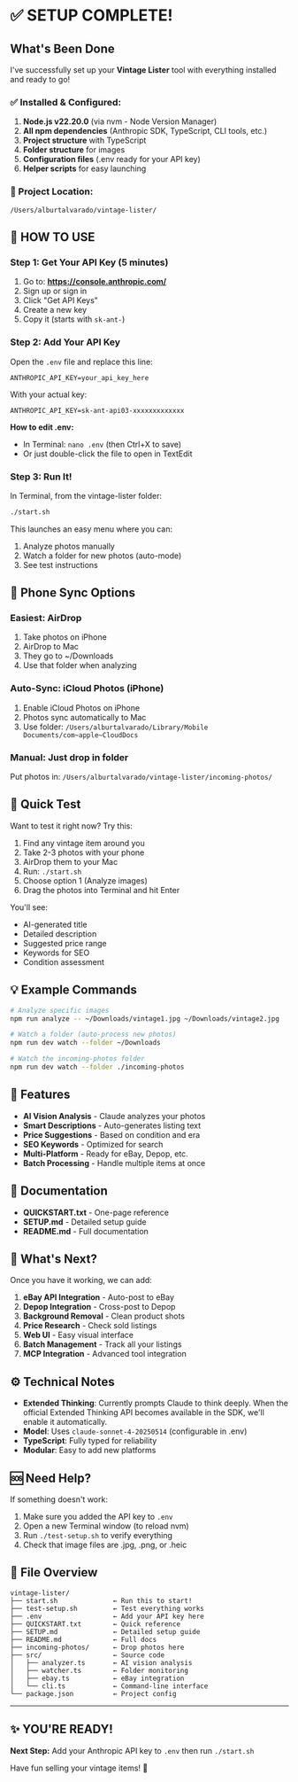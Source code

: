 # ✅ SETUP COMPLETE!

## What's Been Done

I've successfully set up your **Vintage Lister** tool with everything installed and ready to go!

### ✅ Installed & Configured:

1. **Node.js v22.20.0** (via nvm - Node Version Manager)
2. **All npm dependencies** (Anthropic SDK, TypeScript, CLI tools, etc.)
3. **Project structure** with TypeScript
4. **Folder structure** for images
5. **Configuration files** (.env ready for your API key)
6. **Helper scripts** for easy launching

### 📂 Project Location:

```
/Users/alburtalvarado/vintage-lister/
```

## 🚀 HOW TO USE

### Step 1: Get Your API Key (5 minutes)

1. Go to: **https://console.anthropic.com/**
2. Sign up or sign in
3. Click "Get API Keys"
4. Create a new key
5. Copy it (starts with `sk-ant-`)

### Step 2: Add Your API Key

Open the `.env` file and replace this line:
```
ANTHROPIC_API_KEY=your_api_key_here
```

With your actual key:
```
ANTHROPIC_API_KEY=sk-ant-api03-xxxxxxxxxxxxx
```

**How to edit .env:**
- In Terminal: `nano .env` (then Ctrl+X to save)
- Or just double-click the file to open in TextEdit

### Step 3: Run It!

In Terminal, from the vintage-lister folder:

```bash
./start.sh
```

This launches an easy menu where you can:
1. Analyze photos manually
2. Watch a folder for new photos (auto-mode)
3. See test instructions

## 📱 Phone Sync Options

### Easiest: AirDrop
1. Take photos on iPhone
2. AirDrop to Mac
3. They go to ~/Downloads
4. Use that folder when analyzing

### Auto-Sync: iCloud Photos (iPhone)
1. Enable iCloud Photos on iPhone
2. Photos sync automatically to Mac
3. Use folder: `/Users/alburtalvarado/Library/Mobile Documents/com~apple~CloudDocs`

### Manual: Just drop in folder
Put photos in: `/Users/alburtalvarado/vintage-lister/incoming-photos/`

## 🎯 Quick Test

Want to test it right now? Try this:

1. Find any vintage item around you
2. Take 2-3 photos with your phone
3. AirDrop them to your Mac
4. Run: `./start.sh`
5. Choose option 1 (Analyze images)
6. Drag the photos into Terminal and hit Enter

You'll see:
- AI-generated title
- Detailed description
- Suggested price range
- Keywords for SEO
- Condition assessment

## 💡 Example Commands

```bash
# Analyze specific images
npm run analyze -- ~/Downloads/vintage1.jpg ~/Downloads/vintage2.jpg

# Watch a folder (auto-process new photos)
npm run dev watch --folder ~/Downloads

# Watch the incoming-photos folder
npm run dev watch --folder ./incoming-photos
```

## 🎨 Features

- **AI Vision Analysis** - Claude analyzes your photos
- **Smart Descriptions** - Auto-generates listing text
- **Price Suggestions** - Based on condition and era
- **SEO Keywords** - Optimized for search
- **Multi-Platform** - Ready for eBay, Depop, etc.
- **Batch Processing** - Handle multiple items at once

## 📖 Documentation

- **QUICKSTART.txt** - One-page reference
- **SETUP.md** - Detailed setup guide
- **README.md** - Full documentation

## 🔮 What's Next?

Once you have it working, we can add:

1. **eBay API Integration** - Auto-post to eBay
2. **Depop Integration** - Cross-post to Depop
3. **Background Removal** - Clean product shots
4. **Price Research** - Check sold listings
5. **Web UI** - Easy visual interface
6. **Batch Management** - Track all your listings
7. **MCP Integration** - Advanced tool integration

## ⚙️ Technical Notes

- **Extended Thinking**: Currently prompts Claude to think deeply. When the official Extended Thinking API becomes available in the SDK, we'll enable it automatically.
- **Model**: Uses `claude-sonnet-4-20250514` (configurable in .env)
- **TypeScript**: Fully typed for reliability
- **Modular**: Easy to add new platforms

## 🆘 Need Help?

If something doesn't work:

1. Make sure you added the API key to `.env`
2. Open a new Terminal window (to reload nvm)
3. Run `./test-setup.sh` to verify everything
4. Check that image files are .jpg, .png, or .heic

## 📝 File Overview

```
vintage-lister/
├── start.sh              ← Run this to start!
├── test-setup.sh         ← Test everything works
├── .env                  ← Add your API key here
├── QUICKSTART.txt        ← Quick reference
├── SETUP.md              ← Detailed setup guide
├── README.md             ← Full docs
├── incoming-photos/      ← Drop photos here
├── src/                  ← Source code
│   ├── analyzer.ts       ← AI vision analysis
│   ├── watcher.ts        ← Folder monitoring
│   ├── ebay.ts           ← eBay integration
│   └── cli.ts            ← Command-line interface
└── package.json          ← Project config
```

---

## ✨ YOU'RE READY!

**Next Step:** Add your Anthropic API key to `.env` then run `./start.sh`

Have fun selling your vintage items! 🎉

